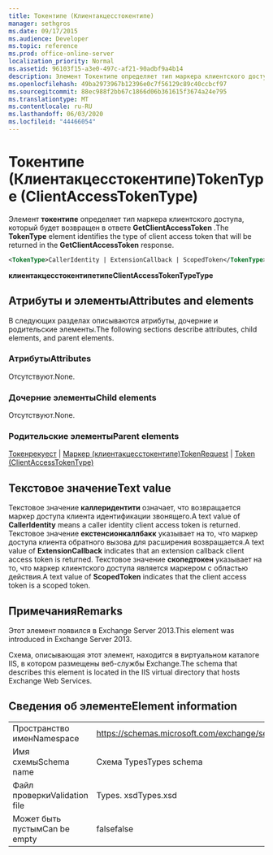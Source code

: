 ```yaml
---
title: Токентипе (Клиентакцесстокентипе)
manager: sethgros
ms.date: 09/17/2015
ms.audience: Developer
ms.topic: reference
ms.prod: office-online-server
localization_priority: Normal
ms.assetid: 96103f15-a3e0-497c-af21-90adbf9a4b14
description: Элемент Токентипе определяет тип маркера клиентского доступа, который будет возвращен в ответе GetClientAccessToken.
ms.openlocfilehash: 49ba2973967b12396e0c7f56129c89c40ccbcf97
ms.sourcegitcommit: 88ec988f2bb67c1866d06b361615f3674a24e795
ms.translationtype: MT
ms.contentlocale: ru-RU
ms.lasthandoff: 06/03/2020
ms.locfileid: "44466054"
---
```

# <a name="tokentype-clientaccesstokentype"></a><span data-ttu-id="96604-103">Токентипе (Клиентакцесстокентипе)</span><span class="sxs-lookup"><span data-stu-id="96604-103">TokenType (ClientAccessTokenType)</span></span>

<span data-ttu-id="96604-104">Элемент **токентипе** определяет тип маркера клиентского доступа, который будет возвращен в ответе **GetClientAccessToken** .</span><span class="sxs-lookup"><span data-stu-id="96604-104">The **TokenType** element identifies the type of client access token that will be returned in the **GetClientAccessToken** response.</span></span> 
  
```XML
<TokenType>CallerIdentity | ExtensionCallback | ScopedToken</TokenType>
```

 <span data-ttu-id="96604-105">**клиентакцесстокентипетипе**</span><span class="sxs-lookup"><span data-stu-id="96604-105">**ClientAccessTokenTypeType**</span></span>
## <a name="attributes-and-elements"></a><span data-ttu-id="96604-106">Атрибуты и элементы</span><span class="sxs-lookup"><span data-stu-id="96604-106">Attributes and elements</span></span>

<span data-ttu-id="96604-107">В следующих разделах описываются атрибуты, дочерние и родительские элементы.</span><span class="sxs-lookup"><span data-stu-id="96604-107">The following sections describe attributes, child elements, and parent elements.</span></span>
  
### <a name="attributes"></a><span data-ttu-id="96604-108">Атрибуты</span><span class="sxs-lookup"><span data-stu-id="96604-108">Attributes</span></span>

<span data-ttu-id="96604-109">Отсутствуют.</span><span class="sxs-lookup"><span data-stu-id="96604-109">None.</span></span>
  
### <a name="child-elements"></a><span data-ttu-id="96604-110">Дочерние элементы</span><span class="sxs-lookup"><span data-stu-id="96604-110">Child elements</span></span>

<span data-ttu-id="96604-111">Отсутствуют.</span><span class="sxs-lookup"><span data-stu-id="96604-111">None.</span></span>
  
### <a name="parent-elements"></a><span data-ttu-id="96604-112">Родительские элементы</span><span class="sxs-lookup"><span data-stu-id="96604-112">Parent elements</span></span>

<span data-ttu-id="96604-113">[Токенрекуест](tokenrequest.md)  |  [Маркер (клиентакцесстокентипе)](token-clientaccesstokentype.md)</span><span class="sxs-lookup"><span data-stu-id="96604-113">[TokenRequest](tokenrequest.md) | [Token (ClientAccessTokenType)](token-clientaccesstokentype.md)</span></span>
  
## <a name="text-value"></a><span data-ttu-id="96604-114">Текстовое значение</span><span class="sxs-lookup"><span data-stu-id="96604-114">Text value</span></span>

<span data-ttu-id="96604-115">Текстовое значение **каллеридентити** означает, что возвращается маркер доступа клиента идентификации звонящего.</span><span class="sxs-lookup"><span data-stu-id="96604-115">A text value of **CallerIdentity** means a caller identity client access token is returned.</span></span> <span data-ttu-id="96604-116">Текстовое значение **екстенсионкаллбакк** указывает на то, что маркер доступа клиента обратного вызова для расширения возвращается.</span><span class="sxs-lookup"><span data-stu-id="96604-116">A text value of **ExtensionCallback** indicates that an extension callback client access token is returned.</span></span> <span data-ttu-id="96604-117">Текстовое значение **скопедтокен** указывает на то, что маркер клиентского доступа является маркером с областью действия.</span><span class="sxs-lookup"><span data-stu-id="96604-117">A text value of **ScopedToken** indicates that the client access token is a scoped token.</span></span> 
  
## <a name="remarks"></a><span data-ttu-id="96604-118">Примечания</span><span class="sxs-lookup"><span data-stu-id="96604-118">Remarks</span></span>

<span data-ttu-id="96604-119">Этот элемент появился в Exchange Server 2013.</span><span class="sxs-lookup"><span data-stu-id="96604-119">This element was introduced in Exchange Server 2013.</span></span>
  
<span data-ttu-id="96604-120">Схема, описывающая этот элемент, находится в виртуальном каталоге IIS, в котором размещены веб-службы Exchange.</span><span class="sxs-lookup"><span data-stu-id="96604-120">The schema that describes this element is located in the IIS virtual directory that hosts Exchange Web Services.</span></span>
  
## <a name="element-information"></a><span data-ttu-id="96604-121">Сведения об элементе</span><span class="sxs-lookup"><span data-stu-id="96604-121">Element information</span></span>

|||
|:-----|:-----|
|<span data-ttu-id="96604-122">Пространство имен</span><span class="sxs-lookup"><span data-stu-id="96604-122">Namespace</span></span>  <br/> |https://schemas.microsoft.com/exchange/services/2006/types  <br/> |
|<span data-ttu-id="96604-123">Имя схемы</span><span class="sxs-lookup"><span data-stu-id="96604-123">Schema name</span></span>  <br/> |<span data-ttu-id="96604-124">Схема Types</span><span class="sxs-lookup"><span data-stu-id="96604-124">Types schema</span></span>  <br/> |
|<span data-ttu-id="96604-125">Файл проверки</span><span class="sxs-lookup"><span data-stu-id="96604-125">Validation file</span></span>  <br/> |<span data-ttu-id="96604-126">Types. xsd</span><span class="sxs-lookup"><span data-stu-id="96604-126">Types.xsd</span></span>  <br/> |
|<span data-ttu-id="96604-127">Может быть пустым</span><span class="sxs-lookup"><span data-stu-id="96604-127">Can be empty</span></span>  <br/> |<span data-ttu-id="96604-128">false</span><span class="sxs-lookup"><span data-stu-id="96604-128">false</span></span>  <br/> |
   

